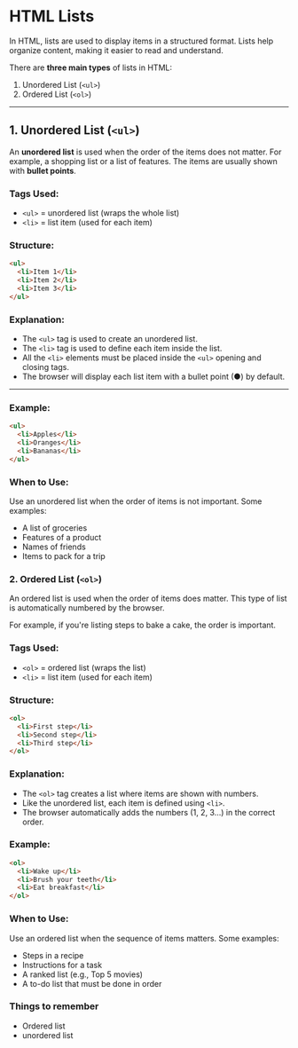 # HTML Lists

In HTML, lists are used to display items in a structured format. Lists help organize content, making it easier to read and understand.

There are **three main types** of lists in HTML:

1. Unordered List (`<ul>`)
2. Ordered List (`<ol>`)


---

## 1. Unordered List (`<ul>`)

An **unordered list** is used when the order of the items does not matter. For example, a shopping list or a list of features. The items are usually shown with **bullet points**.

###  Tags Used:
- `<ul>` = unordered list (wraps the whole list)
- `<li>` = list item (used for each item)

###  Structure:

```html
<ul>
  <li>Item 1</li>
  <li>Item 2</li>
  <li>Item 3</li>
</ul>

```
###  Explanation:

- The `<ul>` tag is used to create an unordered list.
- The `<li>` tag is used to define each item inside the list.
- All the `<li>` elements must be placed inside the `<ul>` opening and closing tags.
- The browser will display each list item with a bullet point (●) by default.

---

###  Example:

```html
<ul>
  <li>Apples</li>
  <li>Oranges</li>
  <li>Bananas</li>
</ul>
```

###  When to Use:
Use an unordered list when the order of items is not important. Some examples:

- A list of groceries
- Features of a product
- Names of friends
- Items to pack for a trip


### 2. Ordered List (`<ol>`)

An ordered list is used when the order of items does matter. This type of list is automatically numbered by the browser.

For example, if you're listing steps to bake a cake, the order is important.

###  Tags Used:

- `<ol>` = ordered list (wraps the list)
- `<li>` = list item (used for each item)


### Structure:
  
```html
<ol>
  <li>First step</li>
  <li>Second step</li>
  <li>Third step</li>
</ol>
```

###  Explanation:

- The `<ol>` tag creates a list where items are shown with numbers.
- Like the unordered list, each item is defined using `<li>`.
- The browser automatically adds the numbers (1, 2, 3...) in the correct order.

###  Example:

```html
<ol>
  <li>Wake up</li>
  <li>Brush your teeth</li>
  <li>Eat breakfast</li>
</ol>
```

### When to Use:
Use an ordered list when the sequence of items matters. Some examples:

- Steps in a recipe
- Instructions for a task
- A ranked list (e.g., Top 5 movies)
- A to-do list that must be done in order

### Things to remember

- Ordered list
- unordered list 

